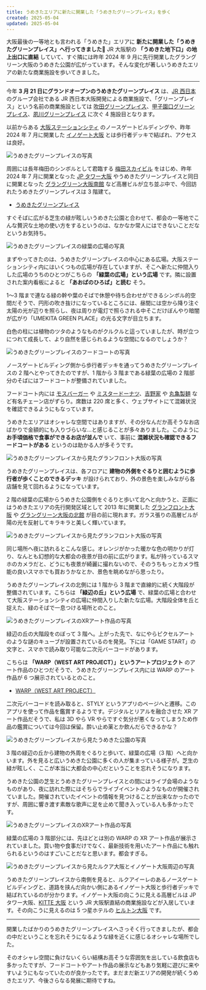 ```yaml
---
title: うめきたエリアに新たに開業した「うめきたグリーンプレイス」を歩く
created: 2025-05-04
updated: 2025-05-04
---
```


大阪最後の一等地とも言われる「うめきた」エリアに **新たに開業した「うめきたグリーンプレイス」へ行ってきました🌿** JR 大阪駅の **「うめきた地下口」の地上出口に直結** していて、すぐ隣には昨年 2024 年 9 月に先行開業したグラングリーン大阪のうめきた公園が広がっています。そんな変化が著しいうめきたエリアの新たな商業施設を歩いてきました。

---

今年 **3 月 21 日にグランドオープンのうめきたグリーンプレイス** は、[JR 西日本](https://www.westjr.co.jp/) のグループ会社である JR 西日本大阪開発による商業施設で、「グリーンプレイス」という名前の商業施設としては [吹田グリーンプレイス](https://www.suita-greenplace.com/)、[甲子園口グリーンプレイス](https://www.jrw-urban.co.jp/green-koshienguchi)、[夙川グリーンプレイス](https://www.jrw-urban.co.jp/green-shukugawa) に次ぐ 4 施設目となります。

以前からある [大阪ステーションシティ](https://osakastationcity.com/) のノースゲートビルディングや、昨年 2024 年 7 月に開業した [イノゲート大阪](https://osakastationcity.com/newbuilding_office/) とは歩行者デッキで結ばれ、アクセスは良好。

![うめきたグリーンプレイスの写真](9e93cdad-9233-4c2d-2069-6db6c01cad00)

周囲には長年梅田のシンボルとして君臨する [梅田スカイビル](https://www.skybldg.co.jp/) をはじめ、昨年 2024 年 7 月に開業となった [JP タワー大阪](https://www.jp-re.japanpost.jp/sp/osaka/) やうめきたグリーンプレイスと同日に開業となった [グラングリーン大阪南館](https://umekita.com/floor/south/) など高層ビルが立ち並ぶ中で、今回訪れたうめきたグリーンプレイスは 3 階建て。

- [うめきたグリーンプレイス](https://umekita-greenplace.com/)

すぐそばに広がる芝生の緑が眩しいうめきた公園と合わせて、都会の一等地でこんな贅沢な土地の使い方をするというのは、なかなか常人にはできないことだなというお気持ち。

![うめきたグリーンプレイスの緑葉の広場の写真](9086b1c8-28a7-40cd-3e49-9bce499c0f00)

まずやってきたのは、うめきたグリーンプレイスの中心にある広場。大阪ステーションシティ内にはいくつもの広場が存在していますが、そこへ新たに仲間入りした広場のうちのひとつがこちらの **「緑葉の広場」という広場** です。隣に設置された案内看板によると **「あおばのひろば」と読む** そう。

1～3 階まで連なる緑の幹や葉のそばで休憩や待ち合わせができるシンボル的空間だそうで、円形の吹き抜けになっているところには、昼間には空から降り注ぐ太陽の光が辺りを照らし、夜は周りが電灯で照らされる中そこだけぼんやり暗闇が広がり「UMEKITA GREEN PLACE」の光る文字が目立ちます。

白色の柱には植物のツタのようなものがクルクルと這っていましたが、時が立つにつれて成長して、より自然を感じられるような空間になるのでしょうか？

![うめきたグリーンプレイスのフードコートの写真](d7327e27-aa81-4599-6b82-e61dd722d300)

ノースゲートビルディング側から歩行者デッキを通ってうめきたグリーンプレイスの 2 階へとやってきたのですが、1 階から 3 階まである緑葉の広場の 2 階部分のそばにはフードコートが整備されていました。

フードコート内には [モスバーガー](https://www.mos.jp/) や [ミスタードーナツ](https://www.misterdonut.jp/)、[吉野家](https://www.yoshinoya.com/) や [丸亀製麺](https://jp.marugame.com/) など有名チェーン店がずらり。席数は 220 席と多く、ウェブサイトにて混雑状況を確認できるようにもなっています。

うめきたエリアはオシャレな空間ではありますが、その分なんだか高そうなお店ばかりで金額的にも入りづらいな…と感じることが多々ありました。このように **お手頃価格で食事ができるお店が並んで** いて、事前に **混雑状況も確認できるフードコートがある** というのは助かる人が多そうです。

![うめきたグリーンプレイスから見たグランフロント大阪の写真](5a1c5531-6bd8-4dad-e589-6fe721370b00)

うめきたグリーンプレイスは、各フロアに **建物の外側をぐるりと囲むように歩行者が歩くことのできるデッキ** が設けられており、外の景色を楽しみながら各店舗を見て回れるようになっています。

2 階の緑葉の広場からうめきた公園側をぐるりと歩いて北へと向かうと、正面にはうめきたエリアの先行開発区域として 2013 年に開業した [グランフロント大阪](https://www.grandfront-osaka.jp/) や [グラングリーン大阪の北館](https://umekita.com/floor/north/) が目の前に現れます。ガラス張りの高層ビルが陽の光を反射してキラキラと美しく輝いています。

![うめきたグリーンプレイスから見たグランフロント大阪の写真](f2382417-0a63-4d94-a0e0-d8eabcfdb900)

同じ場所へ夜に訪れるとこんな感じ。オレンジがかった暖かな色の明かりが灯り、なんとも幻想的な大都会の夜景が目の前に広がります。私が持っているスマホのカメラだと、どうにも夜景が綺麗に撮れないので、そのうちもっとカメラ性能の良いスマホでも買おうかなとか、景色を眺めながら思ったり。

うめきたグリーンプレイスの北側には 1 階から 3 階まで直線的に続く大階段が整備されています。こちらは **「緑辺の丘」という広場** で、緑葉の広場と合わせて大阪ステーションシティの広場に仲間入りした新たな広場。大階段全体を丘と捉えた、緑のそばで一息つける場所とのこと。

![うめきたグリーンプレイスのXRアート作品の写真](8f4a8962-f8ff-42ec-596f-90deaf814d00)

緑辺の丘の大階段をのぼって 3 階へ。上がった先で、なにやらピクセルアートのような謎のキューブが設置されているのを発見。下には「GAME START」の文字と、スマホで読み取り可能な二次元バーコードがあります。

こちらは **「WARP（WEST ART PROJECT）」というアートプロジェクト** のアート作品のひとつだそうで、うめきたグリーンプレイス内には WARP のアート作品が 6 つ展示されているとのこと。

- [WARP（WEST ART PROJECT）](https://osakastationcity.com/warp/)

二次元バーコードを読み取ると、STYLY というアプリのページへと遷移。このアプリを使って作品を鑑賞するようです。デジタルとリアルを融合させた XR アート作品だそうで、私は 3D やら VR やらですぐ気分が悪くなってしまうため作品の鑑賞については今回は保留。酔い止め薬とか飲んだらできるかな？

![うめきたグリーンプレイスから見たうめきた公園の写真](04c3a4f2-1848-46aa-de37-afdb37516200)

3 階の緑辺の丘から建物の外周をぐるりと歩いて、緑葉の広場（3 階）へと向かいます。外を見ると広いうめきた公園に多くの人が集まっている様子が。芝生の緑が眩しく、ここが本当に大都会の中心だということを忘れそうになります。

うめきた公園の芝生とうめきたグリーンプレイスとの間にはライブ会場のようなものがあり、夜に訪れた際にはそちらでライブイベントのようなものが開催されていました。開催されていたイベントの情報を見つけることが出来なかったのですが、周囲に響き渡す素敵な歌声に足を止めて聞き入っている人も多かったです。

![うめきたグリーンプレイスのXRアート作品の写真](5a84068a-9f2d-4b5b-28a1-3f3e0f535800)

緑葉の広場の 3 階部分には、先ほどとは別の WARP の XR アート作品が展示されていました。買い物や食事だけでなく、最新技術を用いたアート作品にも触れられるというのはすごいことだなと思います。都会すぎる。

![うめきたグリーンプレイスから見たルクア大阪とイノゲート大阪周辺の写真](06954bde-7c27-468a-e8b9-7cb9bb3bcc00)

うめきたグリーンプレイスから南側を見ると、ルクアイーレのあるノースゲートビルディングと、道路を挟んだ向かい側にあるイノゲート大阪と歩行者デッキで結ばれているのが分かります。イノゲート大阪の向こうに見える高層ビルは JP タワー大阪、[KITTE 大阪](https://osaka.jp-kitte.jp/) という JR 大阪駅直結の商業施設などが入居しています。その向こうに見えるのは 5 つ星ホテルの [ヒルトン大阪](https://www.hilton.com/ja/hotels/osahitw-hilton-osaka/) です。

---

開業したばかりのうめきたグリーンプレイスへさっそく行ってきましたが、都会の中だということを忘れそうになるような緑を近くに感じるオシャレな場所でした。

そのオシャレ空間に負けないくらい結構お高そうな雰囲気を出している飲食店も多かったですが、フードコートやアート作品の展示などもあり気軽に遊びに来やすいようにもなっていたのが良かったです。まだまだ新エリアの開発が続くうめきたエリア、今後さらなる発展に期待ですね。
